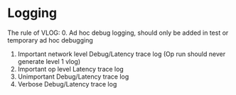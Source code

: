 Logging
=======

The rule of VLOG:
0. Ad hoc debug logging, should only be added in test or temporary ad hoc debugging
1. Important network level Debug/Latency trace log (Op run should never generate level 1 vlog)
2. Important op level Latency trace log
3. Unimportant Debug/Latency trace log
4. Verbose Debug/Latency trace log
